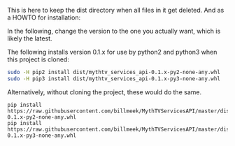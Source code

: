 This is here to keep the dist directory when all files in it get deleted.
And as a HOWTO for installation:

In the following, change the version to the one you actually want,
which is likely the latest.

The following installs version 0.1.x for use by python2 and python3
when this project is cloned:

``` sh
sudo -H pip2 install dist/mythtv_services_api-0.1.x-py2-none-any.whl
sudo -H pip3 install dist/mythtv_services_api-0.1.x-py3-none-any.whl
```
Alternatively, without cloning the project, these would do the same.
```
pip install https://raw.githubusercontent.com/billmeek/MythTVServicesAPI/master/dist/mythtv_services_api-0.1.x-py2-none-any.whl
pip install https://raw.githubusercontent.com/billmeek/MythTVServicesAPI/master/dist/mythtv_services_api-0.1.x-py3-none-any.whl
```
